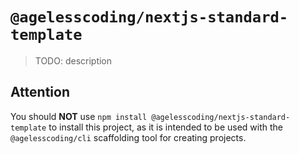 # `@agelesscoding/nextjs-standard-template`

> TODO: description

## Attention

You should **NOT** use `npm install @agelesscoding/nextjs-standard-template` to install this project, as it is intended to be used with the `@agelesscoding/cli` scaffolding tool for creating projects.
